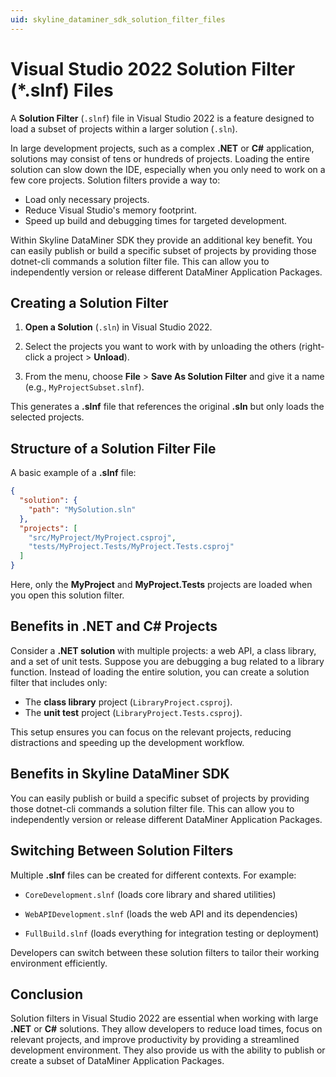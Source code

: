 ```yaml
---
uid: skyline_dataminer_sdk_solution_filter_files
---
```


# Visual Studio 2022 Solution Filter (*.slnf) Files

A **Solution Filter** (`.slnf`) file in Visual Studio 2022 is a feature designed to load a subset of projects within a larger solution (`.sln`).

In large development projects, such as a complex **.NET** or **C#** application, solutions may consist of tens or hundreds of projects. Loading the entire solution can slow down the IDE, especially when you only need to work on a few core projects. Solution filters provide a way to:

- Load only necessary projects.
- Reduce Visual Studio's memory footprint.
- Speed up build and debugging times for targeted development.

Within Skyline DataMiner SDK they provide an additional key benefit.
You can easily publish or build a specific subset of projects by providing those dotnet-cli commands a solution filter file.
This can allow you to independently version or release different DataMiner Application Packages.

## Creating a Solution Filter

1. **Open a Solution** (`.sln`) in Visual Studio 2022.

1. Select the projects you want to work with by unloading the others (right-click a project > **Unload**).

1. From the menu, choose **File** > **Save As Solution Filter** and give it a name (e.g., `MyProjectSubset.slnf`).

This generates a **.slnf** file that references the original **.sln** but only loads the selected projects.

## Structure of a Solution Filter File

A basic example of a **.slnf** file:

```json
{
  "solution": {
    "path": "MySolution.sln"
  },
  "projects": [
    "src/MyProject/MyProject.csproj",
    "tests/MyProject.Tests/MyProject.Tests.csproj"
  ]
}
```

Here, only the **MyProject** and **MyProject.Tests** projects are loaded when you open this solution filter.

## Benefits in .NET and C# Projects

Consider a **.NET solution** with multiple projects: a web API, a class library, and a set of unit tests. Suppose you are debugging a bug related to a library function. Instead of loading the entire solution, you can create a solution filter that includes only:

- The **class library** project (`LibraryProject.csproj`).
- The **unit test** project (`LibraryProject.Tests.csproj`).

This setup ensures you can focus on the relevant projects, reducing distractions and speeding up the development workflow.

## Benefits in Skyline DataMiner SDK

You can easily publish or build a specific subset of projects by providing those dotnet-cli commands a solution filter file.
This can allow you to independently version or release different DataMiner Application Packages.

## Switching Between Solution Filters

Multiple **.slnf** files can be created for different contexts. For example:

- `CoreDevelopment.slnf` (loads core library and shared utilities)

- `WebAPIDevelopment.slnf` (loads the web API and its dependencies)

- `FullBuild.slnf` (loads everything for integration testing or deployment)

Developers can switch between these solution filters to tailor their working environment efficiently.

## Conclusion

Solution filters in Visual Studio 2022 are essential when working with large **.NET** or **C#** solutions. They allow developers to reduce load times, focus on relevant projects, and improve productivity by providing a streamlined development environment. They also provide us with the ability to publish or create a subset of DataMiner Application Packages.
